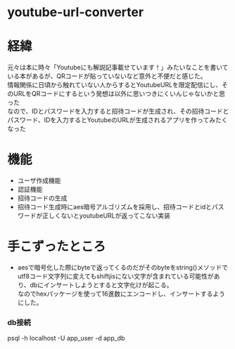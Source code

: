 # youtube-url-converter

# 経緯
元々は本に時々「Youtubeにも解説記事載せています！」みたいなことを書いている本があるが、QRコードが貼っていないなど意外と不便だと感じた。<br/>
情報関係に日頃から触れていない人からするとYoutubeURLを限定配信にし、そのURLをQRコードにするという発想は以外に思いつきにくいんじゃないかと思った<br/>
なので、IDとパスワードを入力すると招待コードが生成され、その招待コードとパスワード、IDを入力するとYoutubeのURLが生成されるアプリを作ってみたくなった<br/>

# 機能
- ユーザ作成機能
- 認証機能
- 招待コードの生成
- 招待コード生成時にaes暗号アルゴリズムを採用し、招待コードとidとパスワードが正しくないとyoutubeURLが返ってこない実装

# 手こずったところ
- aesで暗号化した際にbyteで返ってくるのだがそのbyteをstring()メソッドでutf8コード文字列に変えてもshiftjisにない文字が含まれている可能性があり、dbにインサートしようとすると文字化けが起こる。<br/>
なのでhexパッケージを使って16進数にエンコードし、インサートするようにした。

### db接続
psql -h localhost -U app_user -d app_db